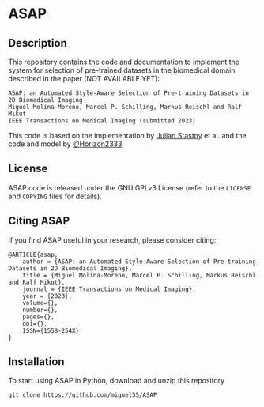# ASAP

## Description
This repository contains the code and documentation to implement the system for selection of pre-trained datasets in the biomedical domain described in the paper (NOT AVAILABLE YET):

```
ASAP: an Automated Style-Aware Selection of Pre-training Datasets in 2D Biomedical Imaging
Miguel Molina-Moreno, Marcel P. Schilling, Markus Reischl and Ralf Mikut
IEEE Transactions on Medical Imaging (submitted 2023)
```

This code is based on the implementation by [Julian Stastny](https://github.com/julianstastny/VAE-ResNet18-PyTorch/blob/master/model.py) et al.
and the code and model by [@Horizon2333](https://github.com/Horizon2333/imagenet-autoencoder/).

## License

ASAP code is released under the GNU GPLv3 License (refer to the `LICENSE` and `COPYING` files for details).

## Citing ASAP

If you find ASAP useful in your research, please consider citing:

	@ARTICLE{asap,
		author = {ASAP: an Automated Style-Aware Selection of Pre-training Datasets in 2D Biomedical Imaging},
		title = {Miguel Molina-Moreno, Marcel P. Schilling, Markus Reischl and Ralf Mikut},
		journal = {IEEE Transactions on Medical Imaging},
		year = {2023},
		volume={},
		number={},
		pages={},
		doi={},
		ISSN={1558-254X}
	}


## Installation

To start using ASAP in Python, download and unzip this repository
```
git clone https://github.com/miguel55/ASAP
```
